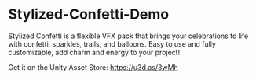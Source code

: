# Stylized-Confetti-Demo
Stylized Confetti is a flexible VFX pack that brings your celebrations to life with confetti, sparkles, trails, and balloons. Easy to use and fully customizable, add charm and energy to your project!

Get it on the Unity Asset Store: https://u3d.as/3wMh
